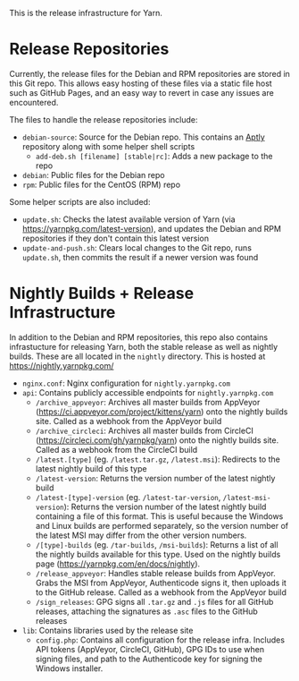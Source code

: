 This is the release infrastructure for Yarn.

# Release Repositories

Currently, the release files for the Debian and RPM repositories are stored in this Git repo. This allows easy hosting of these files via a static file host such as GitHub Pages, and an easy way to revert in case any issues are encountered.

The files to handle the release repositories include:

* `debian-source`: Source for the Debian repo. This contains an [Aptly](https://www.aptly.info/) repository along with some helper shell scripts
  * `add-deb.sh [filename] [stable|rc]`: Adds a new package to the repo
* `debian`: Public files for the Debian repo
* `rpm`: Public files for the CentOS (RPM) repo

Some helper scripts are also included:
* `update.sh`: Checks the latest available version of Yarn (via https://yarnpkg.com/latest-version), and updates the Debian and RPM repositories if they don't contain this latest version
* `update-and-push.sh`: Clears local changes to the Git repo, runs `update.sh`, then commits the result if a newer version was found

# Nightly Builds + Release Infrastructure

In addition to the Debian and RPM repositories, this repo also contains infrastucture for releasing Yarn, both the stable release as well as nightly builds. These are all located in the `nightly` directory. This is hosted at https://nightly.yarnpkg.com/

* `nginx.conf`: Nginx configuration for `nightly.yarnpkg.com`
* `api`: Contains publicly accessible endpoints for `nightly.yarnpkg.com`
  * `/archive_appveyor`: Archives all master builds from AppVeyor (https://ci.appveyor.com/project/kittens/yarn) onto the nightly builds site. Called as a webhook from the AppVeyor build
  * `/archive_circleci`: Archives all master builds from CircleCI (https://circleci.com/gh/yarnpkg/yarn) onto the nightly builds site. Called as a webhook from the CircleCI build
  * `/latest.[type]` (eg. `/latest.tar.gz`, `/latest.msi`): Redirects to the latest nightly build of this type
  * `/latest-version`: Returns the version number of the latest nightly build
  * `/latest-[type]-version` (eg. `/latest-tar-version`, `/latest-msi-version`): Returns the version number of the latest nightly build containing a file of this format. This is useful because the Windows and Linux builds are performed separately, so the version number of the latest MSI may differ from the other version numbers.
  * `/[type]-builds` (eg. `/tar-builds`, `/msi-builds`): Returns a list of all the nightly builds available for this type. Used on the nightly builds page (https://yarnpkg.com/en/docs/nightly).
  * `/release_appveyor`: Handles stable release builds from AppVeyor. Grabs the MSI from AppVeyor, Authenticode signs it, then uploads it to the GitHub release. Called as a webhook from the AppVeyor build
  * `/sign_releases`: GPG signs all `.tar.gz` and `.js` files for all GitHub releases, attaching the signatures as `.asc` files to the GitHub releases
* `lib`: Contains libraries used by the release site  
  * `config.php`: Contains all configuration for the release infra. Includes API tokens (AppVeyor, CircleCI, GitHub), GPG IDs to use when signing files, and path to the Authenticode key for signing the Windows installer.
